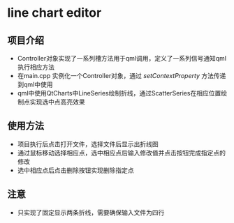 # line chart editor
## 项目介绍
- Controller对象实现了一系列槽方法用于qml调用，定义了一系列信号通知qml执行相应方法
- 在main.cpp 实例化一个Controller对象，通过 *setContextProperty* 方法传递到qml中使用
- qml中使用QtCharts中LineSeries绘制折线，通过ScatterSeries在相应位置绘制点实现选中点高亮效果
## 使用方法
- 项目执行后点击打开文件，选择文件后显示出折线图
- 通过鼠标移动选择相应点，选中相应点后输入修改值并点击按钮完成指定点的修改
- 选中相应点后点击删除按钮实现删除指定点
## 注意
- 只实现了固定显示两条折线，需要确保输入文件为四行
